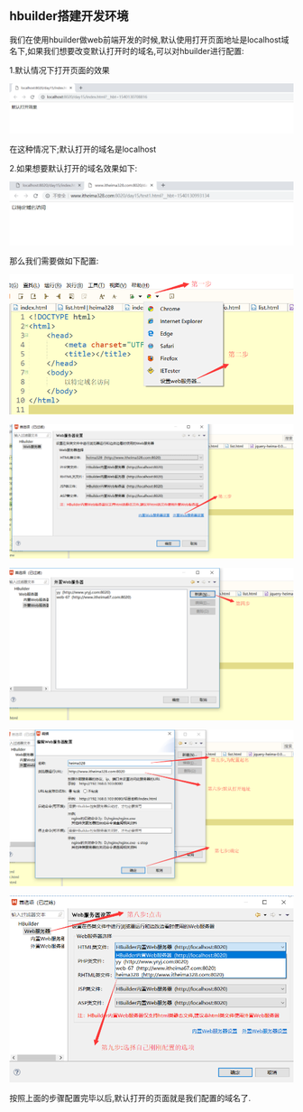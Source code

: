 ## hbuilder搭建开发环境

我们在使用hbuilder做web前端开发的时候,默认使用打开页面地址是localhost域名下,如果我们想要改变默认打开时的域名,可以对hbuilder进行配置:

1.默认情况下打开页面的效果

![](img/h1.png)

在这种情况下;默认打开的域名是localhost

2.如果想要默认打开的域名效果如下:

![](img/h2.png)

那么我们需要做如下配置:

![](img/h3.png)

![](img/h4.png)

![](img/h5.png)

![](img/h6.png)

![](img/h7.png)

按照上面的步骤配置完毕以后,默认打开的页面就是我们配置的域名了.